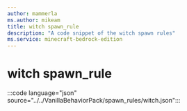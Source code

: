 ```yaml
---
author: mammerla
ms.author: mikeam
title: witch spawn_rule
description: "A code snippet of the witch spawn rules"
ms.service: minecraft-bedrock-edition
---
```


# witch spawn_rule

:::code language="json" source="../../VanillaBehaviorPack/spawn_rules/witch.json":::
